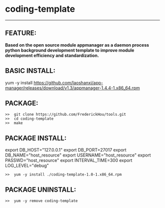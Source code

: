 # coding-template
---

## FEATURE:

**Based on the open source module appmanager as a daemon process python background development template to improve module development efficiency and standardization.**


## BASIC INSTALL:


   yum -y install https://github.com/laoshanxi/app-manager/releases/download/v1.3/appmanager-1.4.4-1.x86_64.rpm

   

## PACKAGE:

    >>  git clone https://github.com/FrederickHou/tools.git
    >>  cd coding-template
    >>  make


## PACKAGE INSTALL:

export DB_HOST="127.0.0.1"
export DB_PORT=27017
export DB_NAME="host_resource"
export USERNAME="host_resource"
export PASSWD="host_resource"
export INTERVAL_TIME=300
export LOG_LEVEL="debug"
    
    >>  yum -y install ./coding-template-1.0-1.x86_64.rpm            


## PACKAGE UNINSTALL: 

    >>  yum -y remove coding-template
